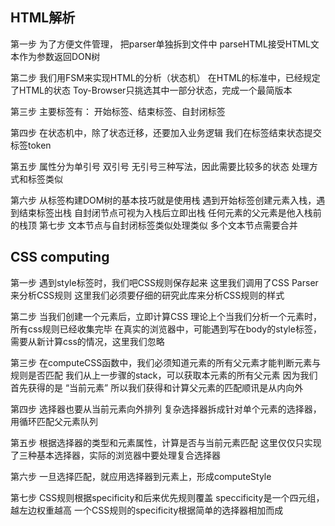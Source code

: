 ## HTML解析
  第一步
为了方便文件管理， 把parser单独拆到文件中
parseHTML接受HTML文本作为参数返回DON树

第二步
我们用FSM来实现HTML的分析（状态机）
在HTML的标准中，已经规定了HTML的状态
Toy-Browser只挑选其中一部分状态，完成一个最简版本

第三步
主要标签有： 开始标签、结束标签、自封闭标签

第四步
在状态机中，除了状态迁移，还要加入业务逻辑
我们在标签结束状态提交标签token

第五步
属性分为单引号 双引号 无引号三种写法，因此需要比较多的状态
处理方式和标签类似

第六步
从标签构建DOM树的基本技巧就是使用栈
遇到开始标签创建元素入栈，遇到结束标签出栈
自封闭节点可视为入栈后立即出栈
任何元素的父元素是他入栈前的栈顶
第七步
文本节点与自封闭标签类似处理类似
多个文本节点需要合并

##  CSS computing
第一步
遇到style标签时，我们吧CSS规则保存起来
这里我们调用了CSS Parser 来分析CSS规则
这里我们必须要仔细的研究此库来分析CSS规则的样式

第二步
当我们创建一个元素后，立即计算CSS
理论上个当我们分析一个元素时， 所有css规则已经收集完毕
在真实的浏览器中，可能遇到写在body的style标签，需要从新计算css的情况，这里我们忽略

第三步
在computeCSS函数中，我们必须知道元素的所有父元素才能判断元素与规则是否匹配
我们从上一步骤的stack，可以获取本元素的所有父元素
因为我们首先获得的是 “当前元素” 所以我们获得和计算父元素的匹配顺讯是从内向外

第四步
选择器也要从当前元素向外排列
复杂选择器拆成针对单个元素的选择器，用循环匹配父元素队列

第五步
根据选择器的类型和元素属性，计算是否与当前元素匹配
这里仅仅只实现了三种基本选择器，实际的浏览器中要处理复合选择器

第六步
一旦选择匹配，就应用选择器到元素上，形成computeStyle

第七步
CSS规则根据specificity和后来优先规则覆盖
speccificity是一个四元组，越左边权重越高
一个CSS规则的specificity根据简单的选择器相加而成

